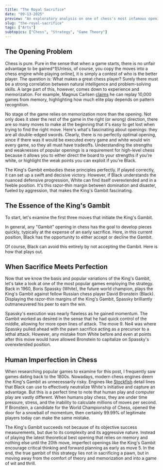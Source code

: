```yaml
---
title: "The Royal Sacrifice"
date: "09-13-2025"
preview: "An exploratory analysis on one of chess's most infamous opening sequences"
slug: "the-royal-sacrifice"
tags: ["Arts"]
subtopics: ["Chess", "Strategy", "Game Theory"]
---
```


## The Opening Problem

Chess is pure. Pure in the sense that when a game starts, there is no unfair advantage to be gained^1[Unless, of course, you copy the moves into a chess engine while playing online], it is simply a contest of who is the better player. The question is: What makes a great chess player? Surely there must be a strong correlation between natural intelligence and problem-solving skills. A large part of this, however, comes down to experience and memorization. For example, Magnus Carlsen [claims](https://www.tiktok.com/@chess_spike/video/7199351967754374406) he can replay 10,000 games from memory, highlighting how much elite play depends on pattern recognition.

No stage of the game relies on memorization more than the opening. Not only does it steer the rest of the game in the right (or wrong) direction, there are so many moves to make at the beginning that it's easy to get lost when trying to find the right move. Here's what's fascinating about openings: they are all double-edged swords. Clearly, there is no perfectly optimal opening, since if there was it would be executed every game and white would win every game, so they all must have tradeoffs. Understanding the strengths and weaknesses of popular openings is a requirement for high-level chess because it allows you to either direct the board to your strengths if you're white, or highlight the weak points you can exploit if you're Black.

The King's Gambit embodies these principles perfectly. If played correctly, it can set up a swift and decisive victory. However, if Black understands the nuanced defensive progression, White can find itself overextended and in a feeble position. It's this razor-thin margin between domination and disaster, fueled by aggression, that makes the King's Gambit fascinating.

## The Essence of the King's Gambit

To start, let's examine the first three moves that initiate the King's Gambit.
<chessdemo opening="kingsGambitBasic"></chessdemo>

In general, any "Gambit" opening in chess has the goal to develop pieces quickly, typically at the expense of an early sacrifice. Here, in this current position, Black has the opportunity to either accept or decline the Gambit.

<chessdemo opening="kingsGambitAccepted"></chessdemo>

Of course, Black can avoid this entirely by not accepting the Gambit. Here is how that plays out.

<chessdemo opening="kingsGambitDeclined"></chessdemo>

## When Sacrifice Meets Perfection

Now that we know the basis and popular variations of the King's Gambit, let's take a look at one of the most popular games employing the strategy. Back in 1960, Boris Spassky (White), the future world champion, plays the King's Gambit against fellow Russian chess player David Bronstein (Black). Displaying the razor-thin margins of the King's Gambit, Spassky brilliantly outmaneuvered his peer to earn the win.

<chessdemo opening="spasskyBronstein1960"></chessdemo>

Spassky's execution was nearly flawless as he gained momentum. The Gambit worked as desired in the sense that he had quick control of the middle, allowing for more open lines of attack. The move $\text{9. Ne4}$ was where Spassky pulled ahead with the pawn sacrifice acting as a precursor to a lethal attack. However, any mistake from White before and even at points after this move would have allowed Bronstein to capitalize on Spassky's overextended position.

## Human Imperfection in Chess

When researching popular games to examine for this post, I frequently saw games dating back to the 1800s. Nowadays, modern chess engines deem the King's Gambit as unnecessarily risky. Engines like [Stockfish](https://github.com/official-stockfish/Stockfish) detail lines that Black can use to effectively neutralize White's initiative and capture an advantage. But this is a perfect time to note that human play and computer play are vastly different. When humans play chess, they are under time pressure, stress, and the inability to calculate millions of moves per second. If Bronstein, a candidate for the World Championship of Chess, opened the door for a snowball of momentum, then certainly 99.99% of legitimate players today can make the same mistake.

The King's Gambit succeeds not because of its objective success measurements, but due to its complexity and its aggressive nature. Instead of playing the latest theoretical best opening that relies on memory and nothing else until the 20th move, imperfect openings like the King's Gambit encourage critical thinking and forward planning as early as move 5. In the end, the true gambit of this strategy lies not in sacrificing a pawn, but in moving away from the comfort of theory and memorization and into a game of wit and thrill.
